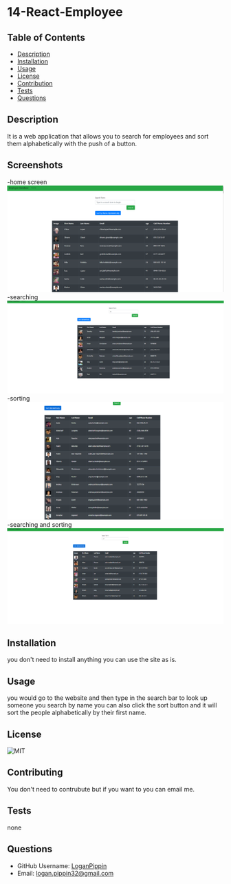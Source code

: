 # 14-React-Employee

## Table of Contents

- [Description](#Description)
- [Installation](#Installation)
- [Usage](#Usage)
- [License](#License)
- [Contribution](#Contribution)
- [Tests](#Tests)
- [Questions](#Questions)

## Description

It is a web application that allows you to search for employees and sort them alphabetically with the push of a button.

## Screenshots

-home screen
![Deployed app](./employee-info/public/assests/home.png)
-searching
![serached](./employee-info/public/assests/serached.png)
-sorting
![sorted](./employee-info/public/assests/sorted.png)
-searching and sorting
![both](./employee-info/public/assests/both.png)

## Installation

you don't need to install anything you can use the site as is.

## Usage

you would go to the website and then type in the search bar to look up someone you search by name you can also click the sort button and it will sort the people alphabetically by their first name.

## License

![MIT](https://img.shields.io/badge/license-MIT-brightgreen)

## Contributing

You don't need to contrubute but if you want to you can email me.

## Tests

none

## Questions

- GitHub Username: [LoganPippin](github.com/LoganPippin)
- Email: logan.pippin32@gmail.com
